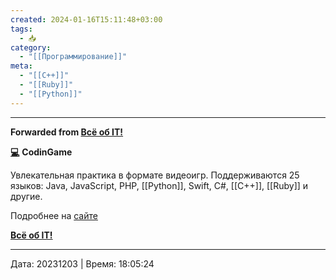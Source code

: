 ```yaml
---
created: 2024-01-16T15:11:48+03:00
tags:
  - 📥
category:
  - "[[Программирование]]"
meta:
  - "[[C++]]"
  - "[[Ruby]]"
  - "[[Python]]"
---
```



***

**Forwarded from [Всë об IT!](https://t.me/vseo_ob_it/1650)**

[**💻**](https://t.me/vse_obIT) **CodinGame**

Увлекательная практика в формате видеоигр. Поддерживаются 25 языков: Java, JavaScript, PHP, [[Python]], Swift, C#, [[C++]], [[Ruby]] и другие.

Подробнее на [сайте](https://www.codingame.com/start)

[**Всë об IT!**](https://t.me/vse_obIT)

---

Дата: 20231203 | Время: 18:05:24

